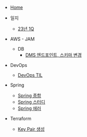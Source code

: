 * [Home](/README.md)
* 일지
    * [23년 1Q](/Retrospect/23%EB%85%84-1Q.md)


* AWS - JAM
    * DB
        * [DMS 엔드포인트, 스키마 변경](/AWS/jam-journey/DB/dms-db-change/dms-db-change.md)

* DevOps
	* [DevOps TIL](/DevOps/devops-til.md)

* Spring
    * [Spring 종합](/Spring/spring.md)
    * [Spring 스터디](/Spring/spring-study.md)
    * [Spring 에러](/Spring/spring-error.md)

* Terraform
    * [Key Pair 생성](/Terraform/key-pair.md)



<!--stackedit_data:
eyJoaXN0b3J5IjpbLTk5NzI2NjE0OF19
-->